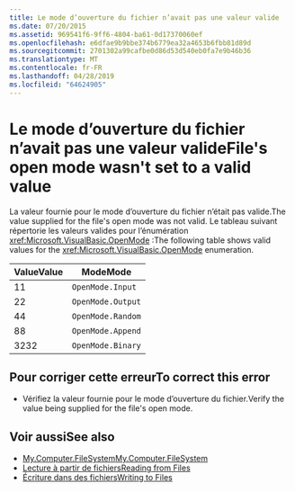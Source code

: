 ```yaml
---
title: Le mode d’ouverture du fichier n’avait pas une valeur valide
ms.date: 07/20/2015
ms.assetid: 969541f6-9ff6-4804-ba61-0d17370060ef
ms.openlocfilehash: e6dfae9b9bbe374b6779ea32a4653b6fbb81d89d
ms.sourcegitcommit: 2701302a99cafbe0d86d53d540eb0fa7e9b46b36
ms.translationtype: MT
ms.contentlocale: fr-FR
ms.lasthandoff: 04/28/2019
ms.locfileid: "64624905"
---
```

# <a name="files-open-mode-wasnt-set-to-a-valid-value"></a><span data-ttu-id="ec0ea-102">Le mode d’ouverture du fichier n’avait pas une valeur valide</span><span class="sxs-lookup"><span data-stu-id="ec0ea-102">File's open mode wasn't set to a valid value</span></span>
<span data-ttu-id="ec0ea-103">La valeur fournie pour le mode d’ouverture du fichier n’était pas valide.</span><span class="sxs-lookup"><span data-stu-id="ec0ea-103">The value supplied for the file's open mode was not valid.</span></span> <span data-ttu-id="ec0ea-104">Le tableau suivant répertorie les valeurs valides pour l’énumération <xref:Microsoft.VisualBasic.OpenMode> :</span><span class="sxs-lookup"><span data-stu-id="ec0ea-104">The following table shows valid values for the <xref:Microsoft.VisualBasic.OpenMode> enumeration.</span></span>  
  
|<span data-ttu-id="ec0ea-105">Value</span><span class="sxs-lookup"><span data-stu-id="ec0ea-105">Value</span></span>|<span data-ttu-id="ec0ea-106">Mode</span><span class="sxs-lookup"><span data-stu-id="ec0ea-106">Mode</span></span>|  
|-----------|----------|  
|<span data-ttu-id="ec0ea-107">1</span><span class="sxs-lookup"><span data-stu-id="ec0ea-107">1</span></span>|`OpenMode.Input`|  
|<span data-ttu-id="ec0ea-108">2</span><span class="sxs-lookup"><span data-stu-id="ec0ea-108">2</span></span>|`OpenMode.Output`|  
|<span data-ttu-id="ec0ea-109">4</span><span class="sxs-lookup"><span data-stu-id="ec0ea-109">4</span></span>|`OpenMode.Random`|  
|<span data-ttu-id="ec0ea-110">8</span><span class="sxs-lookup"><span data-stu-id="ec0ea-110">8</span></span>|`OpenMode.Append`|  
|<span data-ttu-id="ec0ea-111">32</span><span class="sxs-lookup"><span data-stu-id="ec0ea-111">32</span></span>|`OpenMode.Binary`|  
  
## <a name="to-correct-this-error"></a><span data-ttu-id="ec0ea-112">Pour corriger cette erreur</span><span class="sxs-lookup"><span data-stu-id="ec0ea-112">To correct this error</span></span>  
  
- <span data-ttu-id="ec0ea-113">Vérifiez la valeur fournie pour le mode d’ouverture du fichier.</span><span class="sxs-lookup"><span data-stu-id="ec0ea-113">Verify the value being supplied for the file's open mode.</span></span>  
  
## <a name="see-also"></a><span data-ttu-id="ec0ea-114">Voir aussi</span><span class="sxs-lookup"><span data-stu-id="ec0ea-114">See also</span></span>

- [<span data-ttu-id="ec0ea-115">My.Computer.FileSystem</span><span class="sxs-lookup"><span data-stu-id="ec0ea-115">My.Computer.FileSystem</span></span>](xref:Microsoft.VisualBasic.FileIO.FileSystem)
- [<span data-ttu-id="ec0ea-116">Lecture à partir de fichiers</span><span class="sxs-lookup"><span data-stu-id="ec0ea-116">Reading from Files</span></span>](../../visual-basic/developing-apps/programming/drives-directories-files/reading-from-files.md)
- [<span data-ttu-id="ec0ea-117">Écriture dans des fichiers</span><span class="sxs-lookup"><span data-stu-id="ec0ea-117">Writing to Files</span></span>](../../visual-basic/developing-apps/programming/drives-directories-files/writing-to-files.md)
